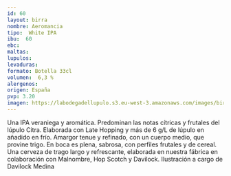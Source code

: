 ```yaml
--- 
id: 60
layout: birra
nombre: Aeromancia
tipo:  White IPA
ibu:  60
ebc:
maltas: 
lupulos: 
levaduras: 
formato: Botella 33cl
volumen:  6,3 %
alergenos: 
origen: España
pvp: 3.20
imagen: https://labodegadellupulo.s3.eu-west-3.amazonaws.com/images/birras/aeromancia.jpg
---
```


Una IPA veraniega y aromática. Predominan las notas cítricas y frutales del lúpulo Citra. Elaborada con Late Hopping y más de 6 g/L de lúpulo en añadido en frío. Amargor tenue y refinado, con un cuerpo medio, que provine trigo. En boca es plena, sabrosa, con perfiles frutales y de cereal. Una cerveza de trago largo y refrescante, elaborada en nuestra fábrica en colaboración con Malnombre, Hop Scotch y Davilock. Ilustración a cargo de Davilock Medina















